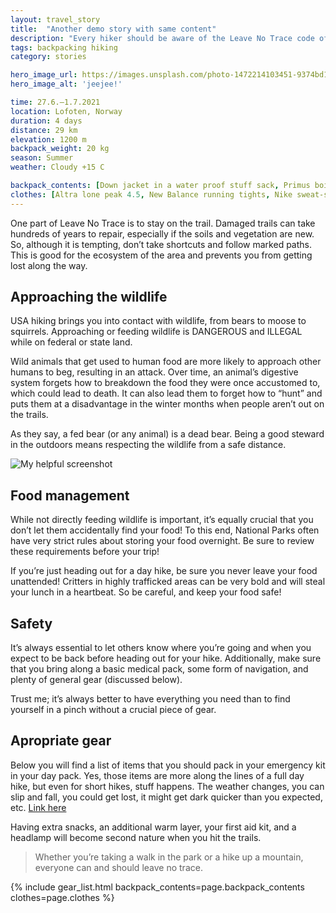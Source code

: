 ```yaml
---
layout: travel_story
title:  "Another demo story with same content"
description: "Every hiker should be aware of the Leave No Trace code of ethics. Whether you’re taking a walk in the park or a hike up a mountain, everyone can and should leave no trace.⁠"
tags: backpacking hiking
category: stories

hero_image_url: https://images.unsplash.com/photo-1472214103451-9374bd1c798e?ixid=MXwxMjA3fDB8MHxzZWFyY2h8MXx8cGljfGVufDB8fDB8&ixlib=rb-1.2.1&w=1000&q=80
hero_image_alt: 'jeejee!'

time: 27.6.–1.7.2021
location: Lofoten, Norway
duration: 4 days
distance: 29 km
elevation: 1200 m
backpack_weight: 20 kg
season: Summer
weather: Cloudy +15 C

backpack_contents: [Down jacket in a water proof stuff sack, Primus boil, Primus kettle, Jetboil gas, Turmat Pasta in tomato sauce Salty fred vegan chocolate, Sea to summit plastic spoon, Water proof sack for sitting in wet ground, Nalgene 1 liter, Camelback 2 liters of water, Petzl lamp, Keys, Wallet, Headphones]
clothes: [Altra lone peak 4.5, New Balance running tights, Nike sweat-shorts, Socks with minor compression, Salomon fleece, Puff, Halti running beanie, House merino underwear sweater, Merino half gloves]
---
```

One part of Leave No Trace is to stay on the trail. Damaged trails can take hundreds of years to repair, especially if the soils and vegetation are new. So, although it is tempting, don’t take shortcuts and follow marked paths. This is good for the ecosystem of the area and prevents you from getting lost along the way.

## Approaching the wildlife
USA hiking brings you into contact with wildlife, from bears to moose to squirrels. Approaching or feeding wildlife is DANGEROUS and ILLEGAL while on federal or state land.

Wild animals that get used to human food are more likely to approach other humans to beg, resulting in an attack. Over time, an animal’s digestive system forgets how to breakdown the food they were once accustomed to, which could lead to death. It can also lead them to forget how to “hunt” and puts them at a disadvantage in the winter months when people aren’t out on the trails.

As they say, a fed bear (or any animal) is a dead bear. Being a good steward in the outdoors means respecting the wildlife from a safe distance.

![My helpful screenshot](https://images.unsplash.com/photo-1518509562904-e7ef99cdcc86?ixid=MXwxMjA3fDB8MHxwaG90by1wYWdlfHx8fGVufDB8fHw%3D&ixlib=rb-1.2.1&auto=format&fit=crop&w=1867&q=80)

## Food management
While not directly feeding wildlife is important, it’s equally crucial that you don’t let them accidentally find your food! To this end, National Parks often have very strict rules about storing your food overnight. Be sure to review these requirements before your trip!

If you’re just heading out for a day hike, be sure you never leave your food unattended! Critters in highly trafficked areas can be very bold and will steal your lunch in a heartbeat. So be careful, and keep your food safe!

## Safety

It’s always essential to let others know where you’re going and when you expect to be back before heading out for your hike. Additionally, make sure that you bring along a basic medical pack, some form of navigation, and plenty of general gear (discussed below).

Trust me; it’s always better to have everything you need than to find yourself in a pinch without a crucial piece of gear.

## Apropriate gear
Below you will find a list of items that you should pack in your emergency kit in your day pack. Yes, those items are more along the lines of a full day hike, but even for short hikes, stuff happens. The weather changes, you can slip and fall, you could get lost, it might get dark quicker than you expected, etc. [Link here](https://www.rei.com/learn/expert-advice/backpacking-checklist.html)

Having extra snacks, an additional warm layer, your first aid kit, and a headlamp will become second nature when you hit the trails.

> Whether you’re taking a walk in the park or a hike up a mountain, everyone can and should leave no trace.⁠

{% include gear_list.html backpack_contents=page.backpack_contents clothes=page.clothes %}